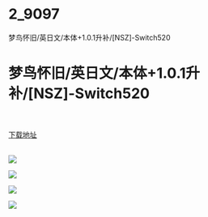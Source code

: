 # 2_9097
梦鸟怀旧/英日文/本体+1.0.1升补/[NSZ]-Switch520
# 梦鸟怀旧/英日文/本体+1.0.1升补/[NSZ]-Switch520
 <br/></br>
[下载地址](https://www.switch520.cc/article/9097 "下载地址")
<br/></br>

<p><span style="color: #ffffff;"><strong><img src="https://www.switch520.cc/muke_img/upload_art_editor_20210114-1_47ffe41194abd87f194b31eb1a1ece0e.jpg"></strong></span></p>
<p><span style="color: #ffffff;"><strong><img src="https://www.switch520.cc/muke_img/upload_art_editor_20210114-1_186ed463890bc22382720c8a9b0c38f4.jpg"></strong></span></p>
<p><span style="color: #ffffff;"><strong><img src="https://www.switch520.cc/muke_img/upload_art_editor_20210114-1_b4521e2759c01c15e3ac453aa3c5d353.jpg"></strong></span></p>
<p><span style="color: #ffffff;"><strong><img src="https://www.switch520.cc/muke_img/upload_art_editor_20210114-1_8062145c9acf28d3fe185f8ffd5f4908.jpg">&nbsp;</strong></span></p>
<p><span style="color: #ffffff;"><strong>&nbsp;</strong></span></p>
